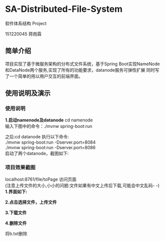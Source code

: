 # SA-Distributed-File-System
软件体系结构 Project  

151220045 蒋雨霖

## 简单介绍
项目实现了基于微服务架构的分布式文件系统，基于Spring Boot实现NameNode和DataNode两个服务,实现了所有的功能要求，datanode服务可弹性扩展
同时写了一个简单的用以用户交互的前端界面。

## 使用说明及演示
### 使用说明
**1.启动namenode及datanode**
cd namenode  
输入下图中的命令：./mvnw spring-boot:run  

之后:cd datanode 执行以下命令:  
./mvnw spring-boot:run -Dserver.port=8084  
./mvnw spring-boot:run -Dserver.port=8086  
启动了两个datanode，截图如下:  

### 项目效果截图
localhost:8761/file/toPage 访问页面  
(注意上传文件的大小,小小的问题:文件如果有中文上传后下载,可能会中文乱码- -)  
**1.界面如下:**  

**2.点击选择文件，上传文件**  

**3.下载文件**  

**4.删除文件**  

将b.txt删除  





